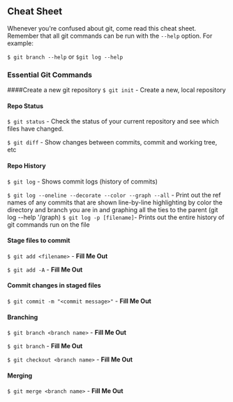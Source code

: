 ## Cheat Sheet

Whenever you're confused about git, come read this cheat sheet. Remember that all git commands can be run with the `--help` option. For example:

`$ git branch --help` or `$git log --help`

### Essential Git Commands

####Create a new git repository
`$ git init` - Create a new, local repository

#### Repo Status
`$ git status` - Check the status of your current repository and see which files have changed.

`$ git diff` - Show changes between commits, commit and working tree, etc 

#### Repo History
`$ git log` - Shows commit logs (history of commits)

`$ git log --oneline --decorate --color --graph --all` - Print out the ref names of any commits that are shown line-by-line highlighting by color the directory and branch you are in and graphing all the ties to the parent (git log --help '/graph) 
`$ git log -p [filename]`- Prints out the entire history of git commands run on the file 

#### Stage files to commit
`$ git add <filename>` - __Fill Me Out__

`$ git add -A` - __Fill Me Out__

#### Commit changes in staged files
`$ git commit -m "<commit message>"` - __Fill Me Out__

#### Branching
`$ git branch <branch name>` - __Fill Me Out__

`$ git branch` - __Fill Me Out__

`$ git checkout <branch name>` - __Fill Me Out__

#### Merging

`$ git merge <branch name>` - __Fill Me Out__